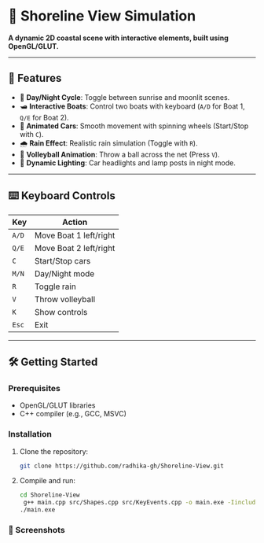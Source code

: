 # 🌊 Shoreline View Simulation  

**A dynamic 2D coastal scene with interactive elements, built using OpenGL/GLUT.**  

---

## 🚀 Features  
- 🌅 **Day/Night Cycle**: Toggle between sunrise and moonlit scenes.  
- 🛥️ **Interactive Boats**: Control two boats with keyboard (`A/D` for Boat 1, `Q/E` for Boat 2).  
- 🚗 **Animated Cars**: Smooth movement with spinning wheels (Start/Stop with `C`).  
- 🌧️ **Rain Effect**: Realistic rain simulation (Toggle with `R`).  
- 🏐 **Volleyball Animation**: Throw a ball across the net (Press `V`).  
- 🔦 **Dynamic Lighting**: Car headlights and lamp posts in night mode.  

---

## ⌨️ Keyboard Controls  

| Key | Action |  
|-----|--------|  
| `A/D` | Move Boat 1 left/right |  
| `Q/E` | Move Boat 2 left/right |  
| `C` | Start/Stop cars |  
| `M/N` | Day/Night mode |  
| `R` | Toggle rain |  
| `V` | Throw volleyball |  
| `K` | Show controls |  
| `Esc` | Exit |  

---

## 🛠️ Getting Started  

### Prerequisites  
- OpenGL/GLUT libraries  
- C++ compiler (e.g., GCC, MSVC)  

### Installation  
1. Clone the repository:  
   ```bash  
   git clone https://github.com/radhika-gh/Shoreline-View.git
2. Compile and run:  
   ```bash  
   cd Shoreline-View  
    g++ main.cpp src/Shapes.cpp src/KeyEvents.cpp -o main.exe -Iinclude -lfreeglut -            lopengl32 -lglu32 -lwinmm
   ./main.exe 
### 📸 Screenshots  
